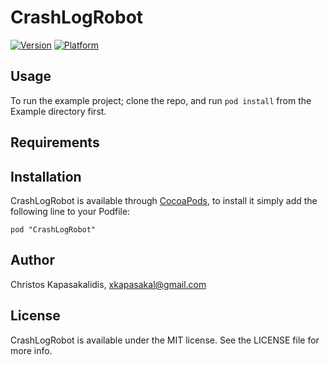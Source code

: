 # CrashLogRobot

[![Version](http://cocoapod-badges.herokuapp.com/v/CrashLogRobot/badge.png)](http://cocoadocs.org/docsets/CrashLogRobot)
[![Platform](http://cocoapod-badges.herokuapp.com/p/CrashLogRobot/badge.png)](http://cocoadocs.org/docsets/CrashLogRobot)

## Usage

To run the example project; clone the repo, and run `pod install` from the Example directory first.

## Requirements

## Installation

CrashLogRobot is available through [CocoaPods](http://cocoapods.org), to install
it simply add the following line to your Podfile:

    pod "CrashLogRobot"

## Author

Christos Kapasakalidis, xkapasakal@gmail.com

## License

CrashLogRobot is available under the MIT license. See the LICENSE file for more info.


